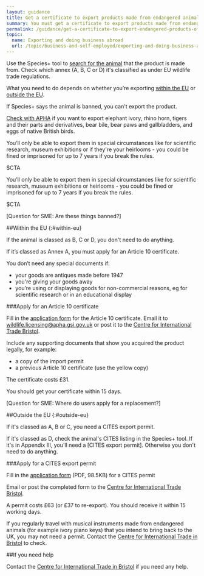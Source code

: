 ```yaml
---
layout: guidance
title: Get a certificate to export products made from endangered animals
summary: You must get a certificate to export products made from endangered animals.
permalink: /guidance/get-a-certificate-to-export-endangered-products-of-animal-origin.html
topic:
  name: Exporting and doing business abroad
  url: /topic/business-and-self-employed/exporting-and-doing-business-abroad.html
---
```


Use the Species+ tool to [search for the animal](https://www.speciesplus.net/) that the product is made from. Check which annex (A, B, C or D) it's classified as under EU wildlife trade regulations.

What you need to do depends on whether you’re exporting [within the EU](#within-eu) or [outside the EU](#outside-eu).

If Species+ says the animal is banned, you can't export the product.

[Check with APHA](https://www.gov.uk/government/organisations/animal-and-plant-health-agency/about/access-and-opening#centre-for-international-trade-bristol) if you want to export elephant ivory, rhino horn, tigers and their parts and derivatives, bear bile, bear paws and gallbladders, and eggs of native British birds. 

You’ll only be able to export them in special circumstances like for scientific research, museum exhibitions or if they're your heirlooms - you could be fined or imprisoned for up to 7 years if you break the rules.


$CTA

You’ll only be able to export them in special circumstances like for scientific research, museum exhibitions or heirlooms - you could be fined or imprisoned for up to 7 years if you break the rules.

$CTA

[Question for SME: Are these things banned?]

##Within the EU
{:#within-eu}

If the animal is classed as B, C or D, you don't need to do anything.

If it’s classed as Annex A, you must apply for an Article 10 certificate.

You don’t need any special documents if:

* your goods are antiques made before 1947
* you're giving your goods away
* you’re using or displaying goods for non-commercial reasons, eg for scientific research or in an educational display


###Apply for an Article 10 certificate

Fill in the [application form](https://www.gov.uk/government/publications/endangered-species-application-for-commercial-use) for the Article 10 certificate. 
Email it to <wildlife.licensing@apha.gsi.gov.uk> or post it to the [Centre for International Trade Bristol](https://www.gov.uk/government/organisations/animal-and-plant-health-agency/about/access-and-opening#specialist-service-centres-ssc).

Include any supporting documents that show you acquired the product legally, for example:

- a copy of the import permit
- a previous Article 10 certificate (use the yellow copy)

The certificate costs £31. 

You should get your certificate within 15 days.

[Question for SME: Where do users apply for a replacement?]

##Outside the EU
{:#outside-eu}

If it's classed as A, B or C, you need a CITES export permit.

If it's classed as D, check the animal's CITES listing in the Species+ tool. If it's in Appendix III, you'll need a [CITES export permit]. Otherwise you don't need to do anything.

###Apply for a CITES export permit

Fill in the [application form](https://www.gov.uk/government/uploads/system/uploads/attachment_data/file/423417/form-fed0172.pdf) (PDF, 98.5KB) for a CITES permit

Email or post the completed form to the [Centre for International Trade Bristol](https://www.gov.uk/government/organisations/animal-and-plant-health-agency/about/access-and-opening#specialist-service-centres-ssc).

A permit costs £63 (or £37 to re-export). You should receive it within 15 working days.

If you regularly travel with musical instruments made from endangered animals (for example ivory piano keys) that you intend to bring back to the UK, you may not need a permit. Contact the [Centre for International Trade in Bristol](https://www.gov.uk/government/organisations/animal-and-plant-health-agency/about/access-and-opening#specialist-service-centres-ssc) to check.

##If you need help

Contact the [Centre for International Trade in Bristol](https://www.gov.uk/government/organisations/animal-and-plant-health-agency/about/access-and-opening#specialist-service-centres-ssc) if you need any help.
